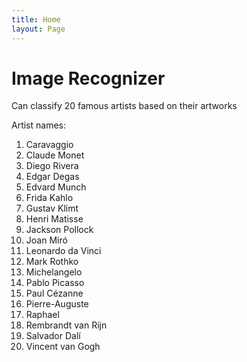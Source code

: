 ```yaml
---
title: Home
layout: Page
---
```


# Image Recognizer
Can classify 20 famous artists based on their artworks </br>

Artist names: </br>
1. Caravaggio
2. Claude Monet
3. Diego Rivera
4. Edgar Degas
5. Edvard Munch
6. Frida Kahlo
7. Gustav Klimt
8. Henri Matisse
9. Jackson Pollock
10. Joan Miró
11. Leonardo da Vinci
12. Mark Rothko
13. Michelangelo
14. Pablo Picasso
15. Paul Cézanne
16. Pierre-Auguste
17. Raphael
18. Rembrandt van Rijn
19. Salvador Dalí
20. Vincent van Gogh
